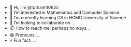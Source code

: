 - 👋 Hi, I’m @tuthanh10825
- 👀 I’m interested in Mathematics and Computer Science
- 🌱 I’m currently learning CS in HCMC University of Science
- 💞️ I’m looking to collaborate on ...
- 📫 How to reach me: perhaps no ways...
- 😄 Pronouns: ...
- ⚡ Fun fact: ...

<!---
tuthanh10825/tuthanh10825 is a ✨ special ✨ repository because its `README.md` (this file) appears on your GitHub profile.
You can click the Preview link to take a look at your changes.
--->
